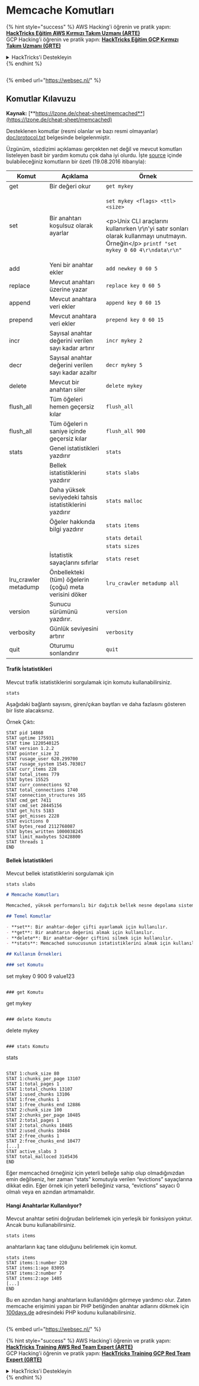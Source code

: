 # Memcache Komutları

{% hint style="success" %}
AWS Hacking'i öğrenin ve pratik yapın:<img src="/.gitbook/assets/arte.png" alt="" data-size="line">[**HackTricks Eğitim AWS Kırmızı Takım Uzmanı (ARTE)**](https://training.hacktricks.xyz/courses/arte)<img src="/.gitbook/assets/arte.png" alt="" data-size="line">\
GCP Hacking'i öğrenin ve pratik yapın: <img src="/.gitbook/assets/grte.png" alt="" data-size="line">[**HackTricks Eğitim GCP Kırmızı Takım Uzmanı (GRTE)**<img src="/.gitbook/assets/grte.png" alt="" data-size="line">](https://training.hacktricks.xyz/courses/grte)

<details>

<summary>HackTricks'i Destekleyin</summary>

* [**abonelik planlarını**](https://github.com/sponsors/carlospolop) kontrol edin!
* **💬 [**Discord grubuna**](https://discord.gg/hRep4RUj7f) veya [**telegram grubuna**](https://t.me/peass) katılın ya da **Twitter'da** bizi **takip edin** 🐦 [**@hacktricks\_live**](https://twitter.com/hacktricks\_live)**.**
* **Hacking ipuçlarını paylaşmak için** [**HackTricks**](https://github.com/carlospolop/hacktricks) ve [**HackTricks Cloud**](https://github.com/carlospolop/hacktricks-cloud) github reposuna PR gönderin.

</details>
{% endhint %}

<figure><img src="https://pentest.eu/RENDER_WebSec_10fps_21sec_9MB_29042024.gif" alt=""><figcaption></figcaption></figure>

{% embed url="https://websec.nl/" %}


## Komutlar Kılavuzu

**Kaynak:** [**https://lzone.de/cheat-sheet/memcached**](https://lzone.de/cheat-sheet/memcached)

Desteklenen komutlar (resmi olanlar ve bazı resmi olmayanlar) [doc/protocol.txt](https://github.com/memcached/memcached/blob/master/doc/protocol.txt) belgesinde belgelenmiştir.

Üzgünüm, sözdizimi açıklaması gerçekten net değil ve mevcut komutları listeleyen basit bir yardım komutu çok daha iyi olurdu. İşte [source](https://github.com/memcached/memcached) içinde bulabileceğiniz komutların bir özeti (19.08.2016 itibarıyla):

| Komut                 | Açıklama                                                      | Örnek                                                                                                                                                                                                                                     |
| --------------------- | ------------------------------------------------------------- | ------------------------------------------------------------------------------------------------------------------------------------------------------------------------------------------------------------------------------------------- |
| get                   | Bir değeri okur                                              | `get mykey`                                                                                                                                                                                                                                 |
| set                   | Bir anahtarı koşulsuz olarak ayarlar                        | <p><code>set mykey &#x3C;flags> &#x3C;ttl> &#x3C;size></code><br><br>&#x3C;p>Unix CLI araçlarını kullanırken \r\n'yi satır sonları olarak kullanmayı unutmayın. Örneğin&#x3C;/p> <code>printf "set mykey 0 60 4\r\ndata\r\n" | nc localhost 11211</code></p> |
| add                   | Yeni bir anahtar ekler                                       | `add newkey 0 60 5`                                                                                                                                                                                                                         |
| replace               | Mevcut anahtarı üzerine yazar                                | `replace key 0 60 5`                                                                                                                                                                                                                        |
| append                | Mevcut anahtara veri ekler                                   | `append key 0 60 15`                                                                                                                                                                                                                        |
| prepend               | Mevcut anahtara veri ekler                                   | `prepend key 0 60 15`                                                                                                                                                                                                                       |
| incr                  | Sayısal anahtar değerini verilen sayı kadar artırır          | `incr mykey 2`                                                                                                                                                                                                                              |
| decr                  | Sayısal anahtar değerini verilen sayı kadar azaltır          | `decr mykey 5`                                                                                                                                                                                                                              |
| delete                | Mevcut bir anahtarı siler                                    | `delete mykey`                                                                                                                                                                                                                              |
| flush\_all            | Tüm öğeleri hemen geçersiz kılar                             | `flush_all`                                                                                                                                                                                                                                 |
| flush\_all            | Tüm öğeleri n saniye içinde geçersiz kılar                   | `flush_all 900`                                                                                                                                                                                                                             |
| stats                 | Genel istatistikleri yazdırır                                | `stats`                                                                                                                                                                                                                                     |
|                       | Bellek istatistiklerini yazdırır                             | `stats slabs`                                                                                                                                                                                                                               |
|                       | Daha yüksek seviyedeki tahsis istatistiklerini yazdırır     | `stats malloc`                                                                                                                                                                                                                              |
|                       | Öğeler hakkında bilgi yazdırır                               | `stats items`                                                                                                                                                                                                                               |
|                       |                                                             | `stats detail`                                                                                                                                                                                                                              |
|                       |                                                             | `stats sizes`                                                                                                                                                                                                                               |
|                       | İstatistik sayaçlarını sıfırlar                              | `stats reset`                                                                                                                                                                                                                               |
| lru\_crawler metadump | Önbellekteki (tüm) öğelerin (çoğu) meta verisini döker      | `lru_crawler metadump all`                                                                                                                                                                                                                  |
| version               | Sunucu sürümünü yazdırır.                                    | `version`                                                                                                                                                                                                                                   |
| verbosity             | Günlük seviyesini artırır                                    | `verbosity`                                                                                                                                                                                                                                 |
| quit                  | Oturumu sonlandırır                                          | `quit`                                                                                                                                                                                                                                      |

#### Trafik İstatistikleri <a href="#traffic-statistics" id="traffic-statistics"></a>

Mevcut trafik istatistiklerini sorgulamak için komutu kullanabilirsiniz.
```
stats
```
Aşağıdaki bağlantı sayısını, giren/çıkan baytları ve daha fazlasını gösteren bir liste alacaksınız.

Örnek Çıktı:
```
STAT pid 14868
STAT uptime 175931
STAT time 1220540125
STAT version 1.2.2
STAT pointer_size 32
STAT rusage_user 620.299700
STAT rusage_system 1545.703017
STAT curr_items 228
STAT total_items 779
STAT bytes 15525
STAT curr_connections 92
STAT total_connections 1740
STAT connection_structures 165
STAT cmd_get 7411
STAT cmd_set 28445156
STAT get_hits 5183
STAT get_misses 2228
STAT evictions 0
STAT bytes_read 2112768087
STAT bytes_written 1000038245
STAT limit_maxbytes 52428800
STAT threads 1
END
```
#### Bellek İstatistikleri <a href="#memory-statistics" id="memory-statistics"></a>

Mevcut bellek istatistiklerini sorgulamak için
```
stats slabs
```
```markdown
# Memcache Komutları

Memcached, yüksek performanslı bir dağıtık bellek nesne depolama sistemidir. Aşağıda, Memcached ile etkileşimde bulunmak için kullanılan temel komutlar bulunmaktadır.

## Temel Komutlar

- **set**: Bir anahtar-değer çifti ayarlamak için kullanılır.
- **get**: Bir anahtarın değerini almak için kullanılır.
- **delete**: Bir anahtar-değer çiftini silmek için kullanılır.
- **stats**: Memcached sunucusunun istatistiklerini almak için kullanılır.

## Kullanım Örnekleri

### set Komutu

```
set mykey 0 900 9
value123
```

### get Komutu

```
get mykey
```

### delete Komutu

```
delete mykey
```

### stats Komutu

```
stats
```
```
```
STAT 1:chunk_size 80
STAT 1:chunks_per_page 13107
STAT 1:total_pages 1
STAT 1:total_chunks 13107
STAT 1:used_chunks 13106
STAT 1:free_chunks 1
STAT 1:free_chunks_end 12886
STAT 2:chunk_size 100
STAT 2:chunks_per_page 10485
STAT 2:total_pages 1
STAT 2:total_chunks 10485
STAT 2:used_chunks 10484
STAT 2:free_chunks 1
STAT 2:free_chunks_end 10477
[...]
STAT active_slabs 3
STAT total_malloced 3145436
END
```
Eğer memcached örneğiniz için yeterli belleğe sahip olup olmadığınızdan emin değilseniz, her zaman “stats” komutuyla verilen “evictions” sayaçlarına dikkat edin. Eğer örnek için yeterli belleğiniz varsa, “evictions” sayacı 0 olmalı veya en azından artmamalıdır.

#### Hangi Anahtarlar Kullanılıyor? <a href="#which-keys-are-used" id="which-keys-are-used"></a>

Mevcut anahtar setini doğrudan belirlemek için yerleşik bir fonksiyon yoktur. Ancak bunu kullanabilirsiniz.
```
stats items
```
anahtarların kaç tane olduğunu belirlemek için komut.
```
stats items
STAT items:1:number 220
STAT items:1:age 83095
STAT items:2:number 7
STAT items:2:age 1405
[...]
END
```
Bu en azından hangi anahtarların kullanıldığını görmeye yardımcı olur. Zaten memcache erişimini yapan bir PHP betiğinden anahtar adlarını dökmek için [100days.de](http://100days.de/serendipity/archives/55-Dumping-MemcacheD-Content-Keys-with-PHP.html) adresindeki PHP kodunu kullanabilirsiniz.

<figure><img src="https://pentest.eu/RENDER_WebSec_10fps_21sec_9MB_29042024.gif" alt=""><figcaption></figcaption></figure>

{% embed url="https://websec.nl/" %}

{% hint style="success" %}
AWS Hacking'i öğrenin ve pratik yapın:<img src="/.gitbook/assets/arte.png" alt="" data-size="line">[**HackTricks Training AWS Red Team Expert (ARTE)**](https://training.hacktricks.xyz/courses/arte)<img src="/.gitbook/assets/arte.png" alt="" data-size="line">\
GCP Hacking'i öğrenin ve pratik yapın: <img src="/.gitbook/assets/grte.png" alt="" data-size="line">[**HackTricks Training GCP Red Team Expert (GRTE)**<img src="/.gitbook/assets/grte.png" alt="" data-size="line">](https://training.hacktricks.xyz/courses/grte)

<details>

<summary>HackTricks'i Destekleyin</summary>

* [**abonelik planlarını**](https://github.com/sponsors/carlospolop) kontrol edin!
* **💬 [**Discord grubuna**](https://discord.gg/hRep4RUj7f) veya [**telegram grubuna**](https://t.me/peass) katılın ya da **Twitter'da** 🐦 [**@hacktricks\_live**](https://twitter.com/hacktricks\_live)**'i takip edin.**
* **Hacking ipuçlarını paylaşmak için** [**HackTricks**](https://github.com/carlospolop/hacktricks) ve [**HackTricks Cloud**](https://github.com/carlospolop/hacktricks-cloud) github reposuna PR gönderin.

</details>
{% endhint %}
